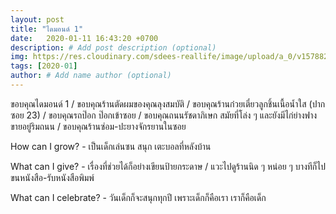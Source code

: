 ```yaml
---
layout: post
title: "ไดมอนด์ 1"
date:   2020-01-11 16:43:20 +0700
description: # Add post description (optional)
img: https://res.cloudinary.com/sdees-reallife/image/upload/a_0/v1578825894/IMG_0275.jpg # Add image post (optional)
tags: [2020-01]
author: # Add name author (optional)
---
```

ขอบคุณไดมอนด์ 1 / ขอบคุณร้านตัดผมของคุณลุงสมบัติ / ขอบคุณร้านก๋วยเตี๋ยวลูกชิ้นเนื้อน้ำใส (ปากซอย 23) / ขอบคุณรถป๊อก ป๊อกเข้าซอย / ขอบคุณถนนรัชดาภิเษก สมัยที่โล่ง ๆ และยังมีไก่ย่างฟางขายอยู่ริมถนน / ขอบคุณร้านซ่อม-ปะยางจักรยานในซอย

<i class="fa fa-child" style="color:plum"></i>

How can I grow? - เป็นเด็กเล่นซน สนุก เตะบอลที่หลังบ้าน

What can I give? - เรื่องที่ช่วยได้ก็อย่างเขียนป้ายกระดาษ / แวะไปดูร้านนิด ๆ หน่อย ๆ บางทีก็ไปขนหนังสือ-รับหนังสือพิมพ์

What can I celebrate? - วันเด็กก็จะสนุกทุกปี เพราะเด็กก็คือเรา เราก็คือเด็ก
